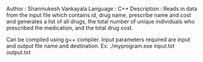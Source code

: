 Author : Shanmukesh Vankayala
Language : C++
Description : Reads in data from the input file which contains id, drug name, prescribe name and cost and generates a list of all drugs, the total number of unique individuals who prescribed the medication, and the total drug cost.

Can be compiled using g++ compiler. Input parameters required are input and output file name and destination.
Ex: ./myprogram.exe input.txt output.txt
